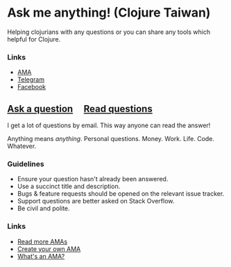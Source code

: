 # Ask me anything! (Clojure Taiwan)

Helping clojurians with any questions or you can share any tools which helpful for Clojure.
 
### Links
- [AMA](https://github.com/clojure-tw/AMA)
- [Telegram](https://t.me/clojuretw)
- [Facebook](https://www.facebook.com/groups/Clojure.Taiwan)

## [Ask a question](../../issues/new) &nbsp;&nbsp;&nbsp; [Read questions](../../issues?q=is%3Aissue+is%3Aclosed)

I get a lot of questions by email. This way anyone can read the answer!

Anything means *anything*. Personal questions. Money. Work. Life. Code. Whatever.

### Guidelines

- Ensure your question hasn't already been answered.
- Use a succinct title and description.
- Bugs & feature requests should be opened on the relevant issue tracker.
- Support questions are better asked on Stack Overflow.
- Be civil and polite.

### Links

- [Read more AMAs](https://github.com/sindresorhus/amas)
- [Create your own AMA](https://github.com/sindresorhus/amas/blob/master/create-ama.md)
- [What's an AMA?](https://en.wikipedia.org/wiki/Reddit#IAmA_and_AMA)



